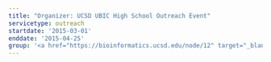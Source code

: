 ```yaml
---
title: "Organizer: UCSD UBIC High School Outreach Event"
servicetype: outreach
startdate: '2015-03-01'
enddate: '2015-04-25'
group: '<a href="https://bioinformatics.ucsd.edu/node/12" target="_blank">Undergraduate Bioinformatics Club (UBIC)</a>, UC San Diego'
---
```

